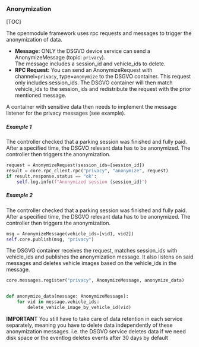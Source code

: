### Anonymization

[TOC]

The openmodule framework uses rpc requests and messages to trigger the anonymization of data.

* **Message:** ONLY the DSGVO device service can send a AnonymizeMessage (topic: `privacy`).  
  The message includes a session_id and vehicle_ids to delete.
* **RPC Request:** You can send an AnonymizeRequest with channel=`privacy`, type=`anonymize` to the DSGVO container.
  This request only includes session_ids.
  The DSGVO container will then match vehicle_ids to the session_ids and redistribute the request with the prior
  mentioned message.

A container with sensitive data then needs to implement the message listener for the privacy messages (see example).

##### Example 1

The controller checked that a parking session was finished and fully paid. After a specified time, the DSGVO relevant
data has to be anonymized. The controller then triggers the anonymization.

```python
request = AnonymizeRequest(session_ids=[session_id])
result = core.rpc_client.rpc("privacy", "anonymize", request)
if result.response.status == "ok":
    self.log.info(f"Anonymized session {session_id}")
```

##### Example 2

The controller checked that a parking session was finished and fully paid. After a specified time, the DSGVO relevant
data has to be anonymized. The controller then triggers the anonymization.

```python
msg = AnonymizeMessage(vehicle_ids=[vid1, vid2])
self.core.publish(msg, "privacy")
```

The DSGVO container receives the request, matches session_ids with vehicle_ids and publishes the anonymization message.
It also listens on said messages and deletes vehicle images based on the vehicle_ids in the message.

```python
core.messages.register("privacy", AnonymizeMessage, anonymize_data)


def anonymize_data(message: AnonymizeMessage):
    for vid in message.vehicle_ids:
        delete_vehicle_image_by_vehicle_id(vid)
```

**IMPORTANT** You still have to take care of data retention in each service separately, meaning you have to delete data
independently of these anonymization messages.
i.e. the DSGVO service deletes data if we need disk space or the eventlog deletes events after 30 days by default